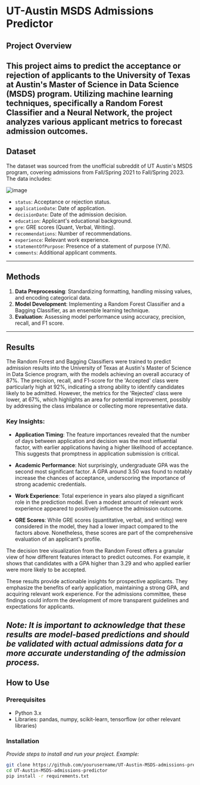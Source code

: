 # UT-Austin MSDS Admissions Predictor

## Project Overview

This project aims to predict the acceptance or rejection of applicants to the University of Texas at Austin's Master of Science in Data Science (MSDS) program. Utilizing machine learning techniques, specifically a Random Forest Classifier and a Neural Network, the project analyzes various applicant metrics to forecast admission outcomes.
---
## Dataset

The dataset was sourced from the unofficial subreddit of UT Austin's MSDS program, covering admissions from Fall/Spring 2021 to Fall/Spring 2023. The data includes:

![image](https://github.com/sergiicodes/UT-Austin-MSDS-admissions-predictor/assets/79073281/724b5ec7-265b-4b56-a155-4122fc0c5165)

- `status`: Acceptance or rejection status.
- `applicationDate`: Date of application.
- `decisionDate`: Date of the admission decision.
- `education`: Applicant's educational background.
- `gre`: GRE scores (Quant, Verbal, Writing).
- `recommendations`: Number of recommendations.
- `experience`: Relevant work experience.
- `statementOfPurpose`: Presence of a statement of purpose (Y/N).
- `comments`: Additional applicant comments.
---
## Methods

1. **Data Preprocessing**: Standardizing formatting, handling missing values, and encoding categorical data.
2. **Model Development**: Implementing a Random Forest Classifier and a Bagging Classifier, as an ensemble learning technique.
3. **Evaluation**: Assessing model performance using accuracy, precision, recall, and F1 score.
---
## Results

The Random Forest and Bagging Classifiers were trained to predict admission results into the University of Texas at Austin's Master of Science in Data Science program, with the models achieving an overall accuracy of 87%. The precision, recall, and F1-score for the 'Accepted' class were particularly high at 92%, indicating a strong ability to identify candidates likely to be admitted. However, the metrics for the 'Rejected' class were lower, at 67%, which highlights an area for potential improvement, possibly by addressing the class imbalance or collecting more representative data.

### Key Insights:

- **Application Timing**: The feature importances revealed that the number of days between application and decision was the most influential factor, with earlier applications having a higher likelihood of acceptance. This suggests that promptness in application submission is critical.

- **Academic Performance**: Not surprisingly, undergraduate GPA was the second most significant factor. A GPA around 3.50 was found to notably increase the chances of acceptance, underscoring the importance of strong academic credentials.

- **Work Experience**: Total experience in years also played a significant role in the prediction model. Even a modest amount of relevant work experience appeared to positively influence the admission outcome.

- **GRE Scores**: While GRE scores (quantitative, verbal, and writing) were considered in the model, they had a lower impact compared to the factors above. Nonetheless, these scores are part of the comprehensive evaluation of an applicant's profile.

The decision tree visualization from the Random Forest offers a granular view of how different features interact to predict outcomes. For example, it shows that candidates with a GPA higher than 3.29 and who applied earlier were more likely to be accepted.

These results provide actionable insights for prospective applicants. They emphasize the benefits of early application, maintaining a strong GPA, and acquiring relevant work experience. For the admissions committee, these findings could inform the development of more transparent guidelines and expectations for applicants.

*Note: It is important to acknowledge that these results are model-based predictions and should be validated with actual admissions data for a more accurate understanding of the admission process.*
---
## How to Use

### Prerequisites

- Python 3.x
- Libraries: pandas, numpy, scikit-learn, tensorflow (or other relevant libraries)

### Installation

*Provide steps to install and run your project. Example:*

```bash
git clone https://github.com/yourusername/UT-Austin-MSDS-admissions-predictor.git
cd UT-Austin-MSDS-admissions-predictor
pip install -r requirements.txt


